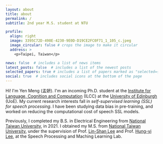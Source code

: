 ```yaml
---
layout: about
title: about
permalink: /
subtitle: 2nd year M.S. student at NTU 

profile:
  align: right
  image: 3395C72D-498E-4230-9E0D-D19CE2FC0F71_1_105_c.jpeg
  image_circular: false # crops the image to make it circular
  address: >
    <p>Taipei, Taiwan</p>

news: false  # includes a list of news items
latest_posts: false  # includes a list of the newest posts
selected_papers: true # includes a list of papers marked as "selected={true}"
social: true  # includes social icons at the bottom of the page
---
```


Hi! I'm Yen Meng (孟妍). I'm an incoming Ph.D. student at the [Institute for Language, Cognition and Computation](https://web.inf.ed.ac.uk/ilcc) (ILCC) at the [University of Edinburgh](https://www.ed.ac.uk/) (UoE). My current research interests fall in *self-supervised learning (SSL) for speech processing*. I have been studying data bias in pre-training, and worked on reducing the computational cost of speech SSL models.

Previously, I completed my B.S. in Electrical Engineering from [National Taiwan University](https://www.ntu.edu.tw/), in 2021. I obtained my M.S. from [National Taiwan University](https://www.ntu.edu.tw/), under the supervision of Prof. [Lin-Shan Lee](http://speech.ee.ntu.edu.tw/previous_version/lslNew.htm) and Prof. [Hung-yi Lee](https://speech.ee.ntu.edu.tw/~hylee/index.php), at the Speech Processing and Maching Learning Lab.

